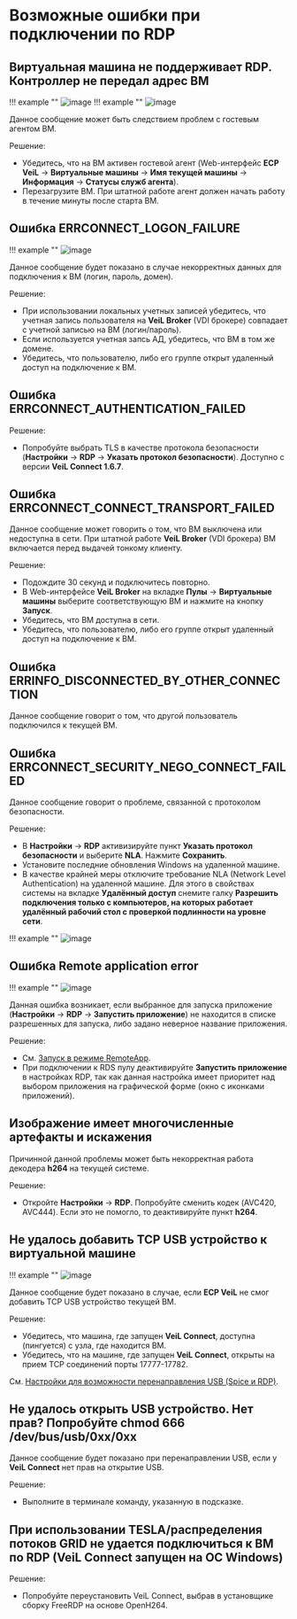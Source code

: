 # Возможные ошибки при подключении по RDP

## Виртуальная машина не поддерживает RDP. Контроллер не передал адрес ВМ

!!! example ""
    ![image](../../_assets/vdi/thin_client/vm_rdp_support_error.png)
!!! example ""
    ![image](../../_assets/vdi/thin_client/error_msg_ip_address.png)    

Данное сообщение может быть следствием проблем с гостевым агентом ВМ.

Решение:

- Убедитесь, что на ВМ активен гостевой агент (Web-интерфейс **ECP VeiL** -> **Виртуальные машины** -> 
  **Имя текущей машины** -> **Информация** -> **Статусы служб агента**).
- Перезагрузите ВМ. При штатной работе агент должен начать работу в течение минуты после старта ВМ.

## Ошибка ERRCONNECT_LOGON_FAILURE

!!! example ""
    ![image](../../_assets/vdi/thin_client/rdp_logon_failure.png)

Данное сообщение будет показано в случае некорректных данных для подключения к ВМ (логин, пароль, домен).

Решение:

- При использовании локальных учетных записей убедитесь, что учетная запись пользователя 
на **VeiL Broker** (VDI брокере) совпадает с учетной записью на ВМ (логин/пароль).
- Если используется учетная запсь АД, убедитесь, что ВМ в том же домене.
- Убедитесь, что пользователю, либо его группе открыт удаленный доступ на подключение к ВМ.

## Ошибка ERRCONNECT_AUTHENTICATION_FAILED

Решение:

- Попробуйте выбрать TLS в качестве протокола безопасности (**Настройки** -> **RDP** -> 
**Указать протокол безопасности**). Доступно с версии **VeiL Connect 1.6.7**.

## Ошибка ERRCONNECT_CONNECT_TRANSPORT_FAILED

Данное сообщение может говорить о том, что ВМ выключена или недоступна в сети. При штатной работе **VeiL Broker** (VDI брокера) 
ВМ включается перед выдачей тонкому клиенту.

Решение:

- Подождите 30 секунд и подключитесь повторно.
- В Web-интерфейсе **VeiL Broker** на вкладке **Пулы** -> **Виртуальные машины** выберите соответствующую ВМ 
и нажмите на кнопку **Запуск**.
- Убедитесь, что ВМ доступна в сети.
- Убедитесь, что пользователю, либо его группе открыт удаленный доступ на подключение к ВМ.

## Ошибка ERRINFO_DISCONNECTED_BY_OTHER_CONNECTION

Данное сообщение говорит о том, что другой пользователь подключился к текущей ВМ.

## Ошибка ERRCONNECT_SECURITY_NEGO_CONNECT_FAILED

Данное сообщение говорит о проблеме, связанной с протоколом безопасности.

Решение:

- В **Настройки** -> **RDP** активизируйте пункт **Указать протокол безопасности** и выберите **NLA**.  Нажмите 
**Сохранить**.
- Установите последние обновления Windows на удаленной машине.
- В качестве крайней меры отключите требование NLA (Network Level Authentication) на удаленной машине. 
Для этого в cвойствах системы на вкладке **Удалённый доступ** снемите галку **Разрешить подключения только с компьютеров, 
на которых работает удалённый рабочий стол с проверкой подлинности на уровне сети**.

!!! example ""
    ![image](../../_assets/vdi/thin_client/RDP_server_NLA.jpg)

## Ошибка Remote application error

!!! example ""
    ![image](../../_assets/vdi/thin_client/remote_app_error.png)

Данная ошибка возникает, если выбранное для запуска приложение (**Настройки** -> **RDP** -> 
**Запустить приложение**) не находится в списке разрешенных для запуска, либо задано неверное название приложения.

Решение:

- См. [Запуск в режиме RemoteApp](../settings/rdp_settings.md).
- При подключении к RDS пулу деактивируйте **Запустить приложение** в настройках RDP, так как данная настройка
имеет приоритет над выбором приложения на графической форме (окно с иконками приложений).
 
## Изображение имеет многочисленные артефакты и искажения
 
 Причинной данной проблемы может быть некорректная работа декодера **h264** на текущей системе.
 
 Решение:
 
 - Откройте **Настройки** -> **RDP**. Попробуйте сменить кодек (AVC420, AVC444). Если это не помогло, то 
 деактивируйте пункт **h264**.
 
## Не удалось добавить TCP USB устройство к виртуальной машине
 
 !!! example ""
    ![image](../../_assets/vdi/thin_client/usb_tcp_atach_error.png)
 
 Данное сообщение будет показано в случае, если **ECP VeiL** не смог добавить TCP USB устройство текущей ВМ.
 
 Решение:
 
 - Убедитесь, что машина, где запущен **VeiL Connect**, доступна (пингуется) с узла, где находится ВМ.
 - Убедитесь, что на машине, где запущен **VeiL Connect**, открыты на прием TCP соединений порты 17777-17782.
 
 См. [Настройки для возможности перенаправления USB (Spice и RDP)](../operator_guide/vm_window.md).
 
## Не удалось открыть USB устройство. Нет прав? Попробуйте chmod 666 /dev/bus/usb/0xx/0xx
 
 Данное сообщение будет показано при перенаправлении USB, если у **VeiL Connect** нет прав на открытие USB.
 
 Решение:
  
 - Выполните в терминале команду, указанную в подсказке.
 
 
## При использовании TESLA/распределения потоков GRID не удается подключиться к ВМ по RDP (VeiL Connect запущен на ОС Windows)

 Решение:
 
 - Попробуйте переустановить VeiL Connect, выбрав в установщике сборку FreeRDP на основе OpenH264. 
